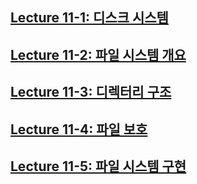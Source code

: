## [Lecture 11-1: 디스크 시스템]()

## [Lecture 11-2: 파일 시스템 개요]()

## [Lecture 11-3: 디렉터리 구조]()

## [Lecture 11-4: 파일 보호]()

## [Lecture 11-5: 파일 시스템 구현]()
